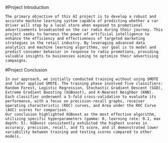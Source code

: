 #Project Introduction

    The primary objective of this AI project is to develop a robust and accurate machine learning system capable of predicting whether a car driver will stop by a local store when exposed to promotional advertisements broadcasted on the car radio during their journey. This project seeks to harness the power of artificial intelligence to enhance the efficiency and effectiveness of targeted marketing strategies in the retail industry. By leveraging advanced data analytics and machine learning algorithms, our goal is to model and predict consumer behavior in response to radio promotions, providing valuable insights to businesses aiming to optimize their advertising campaigns.

#Project Conclusion

    In our approach, we initially conducted training without using SMOTE and later applied SMOTE. The training phase involved five classifiers: Random Forest, Logistic Regression, Stochastic Gradient Descent (SGD), Extreme Gradient Boosting (XGBoost), and K-Nearest Neighbor (KNN). Each classifier underwent a 5-fold cross-validation to evaluate its performance, with a focus on precision-recall graphs, receiver operating characteristic (ROC) curves, and Area under the ROC Curve (AUC) scores for comparison.
    Our conclusion highlighted XGBoost as the most effective algorithm, utilizing specific hyperparameters (gamma: 0, learning rate: 0.1, max depth: 5). XGBoost consistently exhibited the highest scores in accuracy, precision, recall, and f1 score, and it demonstrated lower variability between training and testing scores compared to other models. 
